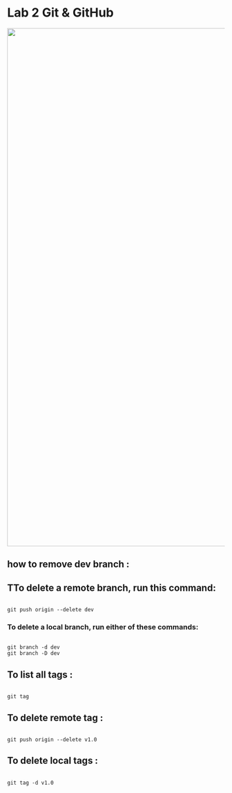 # Lab 2 Git & GitHub

<img src ="https://www.freecodecamp.org/news/content/images/2022/07/git-github.png" width="700" height="1200">



## how to remove dev branch :

## TTo delete a remote branch, run this command:

```

git push origin --delete dev

```



### To delete a local branch, run either of these commands:

```

git branch -d dev
git branch -D dev

```

## To list all tags :

```

git tag 

```

## To delete remote tag :

```

git push origin --delete v1.0

```

## To delete local tags :

```

git tag -d v1.0

```



